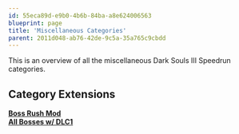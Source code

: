 ```yaml
---
id: 55eca89d-e9b0-4b6b-84ba-a8e624006563
blueprint: page
title: 'Miscellaneous Categories'
parent: 2011d048-ab76-42de-9c5a-35a765c9cbdd
---
```

This is an overview of all the miscellaneous Dark Souls III Speedrun categories.

## **Category Extensions**

**[Boss Rush Mod](/darksouls3/boss-rush-mod)**\
**[All Bosses w/ DLC1](/index.php?title=All_Bosses_w/_DLC1&action=edit&redlink=1 'All Bosses w/ DLC1 (page does not exist)')**
